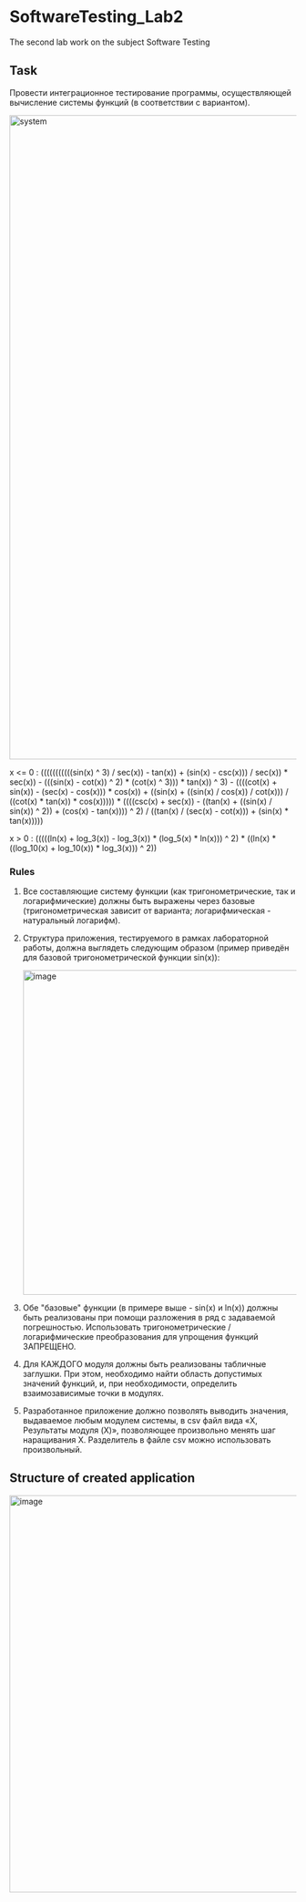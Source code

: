 # SoftwareTesting_Lab2
The second lab work on the subject Software Testing

## Task
Провести интеграционное тестирование программы, осуществляющей вычисление системы функций (в соответствии с вариантом).

<img width="1131" alt="system" src="https://user-images.githubusercontent.com/48138888/154866562-4ce0faa6-95df-407d-86bf-9d824d84b3ab.png">

x <= 0 : (((((((((((sin(x) ^ 3) / sec(x)) - tan(x)) + (sin(x) - csc(x))) / sec(x)) * sec(x)) - (((sin(x) - cot(x)) ^ 2) * (cot(x) ^ 3))) * tan(x)) ^ 3) - ((((cot(x) + sin(x)) - (sec(x) - cos(x))) * cos(x)) + ((sin(x) + ((sin(x) / cos(x)) / cot(x))) / ((cot(x) * tan(x)) * cos(x))))) * ((((csc(x) + sec(x)) - ((tan(x) + ((sin(x) / sin(x)) ^ 2)) + (cos(x) - tan(x)))) ^ 2) / ((tan(x) / (sec(x) - cot(x))) + (sin(x) * tan(x)))))

x > 0 : (((((ln(x) + log_3(x)) - log_3(x)) * (log_5(x) * ln(x))) ^ 2) * ((ln(x) * ((log_10(x) + log_10(x)) * log_3(x))) ^ 2))

### Rules

1. Все составляющие систему функции (как тригонометрические, так и логарифмические) должны быть выражены через базовые (тригонометрическая зависит от варианта; логарифмическая - натуральный логарифм).

2. Структура приложения, тестируемого в рамках лабораторной работы, должна выглядеть следующим образом (пример приведён для базовой тригонометрической функции sin(x)):
   
   <img width="570" alt="image" src="https://user-images.githubusercontent.com/48138888/154866577-a24f2516-3450-46ef-8eb7-0dccf16aa00b.png">

3. Обе "базовые" функции (в примере выше - sin(x) и ln(x)) должны быть реализованы при помощи разложения в ряд с задаваемой погрешностью. Использовать тригонометрические / логарифмические преобразования для упрощения функций ЗАПРЕЩЕНО.

4. Для КАЖДОГО модуля должны быть реализованы табличные заглушки. При этом, необходимо найти область допустимых значений функций, и, при необходимости, определить взаимозависимые точки в модулях.

5. Разработанное приложение должно позволять выводить значения, выдаваемое любым модулем системы, в сsv файл вида «X, Результаты модуля (X)», позволяющее произвольно менять шаг наращивания Х. Разделитель в файле csv можно использовать произвольный.

## Structure of created application
<img width="697" alt="image" src="https://user-images.githubusercontent.com/48138888/154866689-ad618754-9a88-4b3a-8392-af4047bbb8d8.png">
